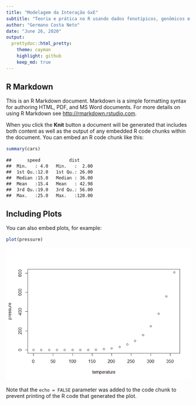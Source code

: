 ```yaml
---
title: "Modelagem da Interação GxE"
subtitle: "Teoria e prática no R usando dados fenotípicos, genômicos e ambientais"
author: "Germano Costa Neto"
date: "June 26, 2020"
output:
  prettydoc::html_pretty:
    theme: cayman
    highlight: github
    keep_md: true
---
```




## R Markdown

This is an R Markdown document. Markdown is a simple formatting syntax for authoring HTML, PDF, and MS Word documents. For more details on using R Markdown see <http://rmarkdown.rstudio.com>.

When you click the **Knit** button a document will be generated that includes both content as well as the output of any embedded R code chunks within the document. You can embed an R code chunk like this:


```r
summary(cars)
```

```
##      speed           dist       
##  Min.   : 4.0   Min.   :  2.00  
##  1st Qu.:12.0   1st Qu.: 26.00  
##  Median :15.0   Median : 36.00  
##  Mean   :15.4   Mean   : 42.98  
##  3rd Qu.:19.0   3rd Qu.: 56.00  
##  Max.   :25.0   Max.   :120.00
```

## Including Plots

You can also embed plots, for example:


```r
plot(pressure)
```

![](Curso_v1_files/figure-html/unnamed-chunk-1-1.png)<!-- -->

Note that the `echo = FALSE` parameter was added to the code chunk to prevent printing of the R code that generated the plot.
